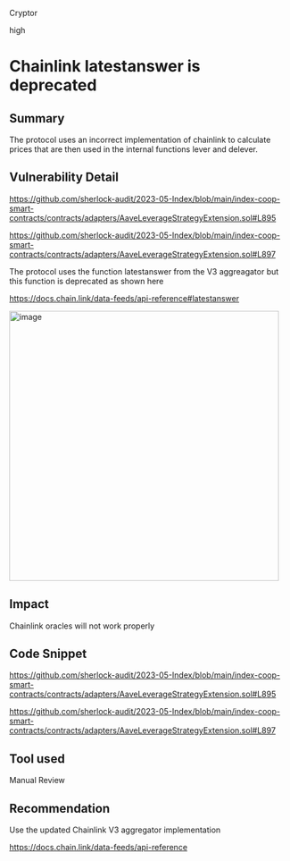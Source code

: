 Cryptor

high

# Chainlink latestanswer is deprecated

## Summary
The protocol uses an incorrect implementation of chainlink to calculate prices that are then used in the internal functions lever and delever. 

## Vulnerability Detail

https://github.com/sherlock-audit/2023-05-Index/blob/main/index-coop-smart-contracts/contracts/adapters/AaveLeverageStrategyExtension.sol#L895

https://github.com/sherlock-audit/2023-05-Index/blob/main/index-coop-smart-contracts/contracts/adapters/AaveLeverageStrategyExtension.sol#L897

The protocol uses the function latestanswer from the V3 aggreagator but this function is deprecated as shown here 


https://docs.chain.link/data-feeds/api-reference#latestanswer

<img width="483" alt="image" src="https://github.com/sherlock-audit/2023-05-Index-JJtheAndroid/assets/29849840/c3315bc1-ff54-4aca-bf82-07bfec530d87">




## Impact
Chainlink oracles will not work properly 



## Code Snippet

https://github.com/sherlock-audit/2023-05-Index/blob/main/index-coop-smart-contracts/contracts/adapters/AaveLeverageStrategyExtension.sol#L895

https://github.com/sherlock-audit/2023-05-Index/blob/main/index-coop-smart-contracts/contracts/adapters/AaveLeverageStrategyExtension.sol#L897

## Tool used

Manual Review

## Recommendation

Use the updated Chainlink V3 aggregator implementation

https://docs.chain.link/data-feeds/api-reference
